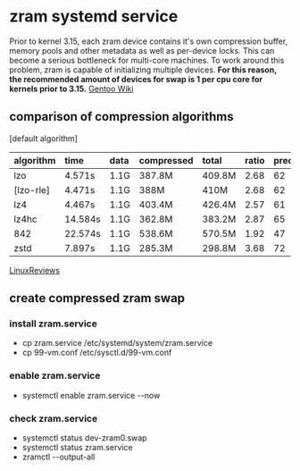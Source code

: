 # zram systemd service

Prior to kernel 3.15, each zram device contains it's own compression buffer, memory pools and other metadata as well as per-device locks. This can become a serious bottleneck for multi-core machines. To work around this problem, zram is capable of initializing multiple devices. **For this reason, the recommended amount of devices for swap is 1 per cpu core for kernels prior to 3.15.** [Gentoo Wiki][gentoowiki]

## comparison of compression algorithms

[default algorithm]

| algorithm | time    | data | compressed | total  | ratio | precent |
| :-------- | :------ | :--- | :--------- | :----- | :---- | :------ |
| lzo       | 4.571s  | 1.1G | 387.8M     | 409.8M | 2.68  | 62      |
| [lzo-rle] | 4.471s  | 1.1G | 388M       | 410M   | 2.68  | 62      |
| lz4       | 4.467s  | 1.1G | 403.4M     | 426.4M | 2.57  | 61      |
| lz4hc     | 14.584s | 1.1G | 362.8M     | 383.2M | 2.87  | 65      |
| 842       | 22.574s | 1.1G | 538.6M     | 570.5M | 1.92  | 47      |
| zstd      | 7.897s  | 1.1G | 285.3M     | 298.8M | 3.68  | 72      |

[LinuxReviews][linuxreviews]

## create compressed zram swap

### install zram.service

- cp zram.service /etc/systemd/system/zram.service
- cp 99-vm.conf /etc/sysctl.d/99-vm.conf

### enable zram.service

- systemctl enable zram.service --now

### check zram.service

- systemctl status dev-zram0.swap
- systemctl status zram.service
- zramctl --output-all

[gentoowiki]: https://wiki.gentoo.org/wiki/Zram#Caveats.2FCons
[linuxreviews]: https://linuxreviews.org/Comparison_of_Compression_Algorithms#zram_block_drive_compression

